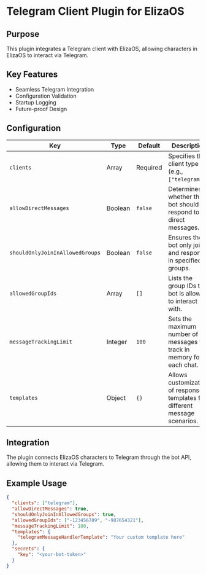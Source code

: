 # Telegram Client Plugin for ElizaOS

## Purpose
This plugin integrates a Telegram client with ElizaOS, allowing characters in ElizaOS to interact via Telegram.

## Key Features
- Seamless Telegram Integration
- Configuration Validation
- Startup Logging
- Future-proof Design

## Configuration
| Key | Type | Default | Description |
| --- | --- | --- | --- |
| `clients` | Array | Required | Specifies the client type (e.g., `["telegram"]`). |
| `allowDirectMessages` | Boolean | `false` | Determines whether the bot should respond to direct messages. |
| `shouldOnlyJoinInAllowedGroups` | Boolean | `false` | Ensures the bot only joins and responds in specified groups. |
| `allowedGroupIds` | Array | `[]` | Lists the group IDs the bot is allowed to interact with. |
| `messageTrackingLimit` | Integer | `100` | Sets the maximum number of messages to track in memory for each chat. |
| `templates` | Object | `{}` | Allows customization of response templates for different message scenarios. |

## Integration
The plugin connects ElizaOS characters to Telegram through the bot API, allowing them to interact via Telegram.

## Example Usage
```json
{
  "clients": ["telegram"],
  "allowDirectMessages": true,
  "shouldOnlyJoinInAllowedGroups": true,
  "allowedGroupIds": ["-123456789", "-987654321"],
  "messageTrackingLimit": 100,
  "templates": {
    "telegramMessageHandlerTemplate": "Your custom template here"
  },
  "secrets": {
    "key": "<your-bot-token>"
  }
}
```
